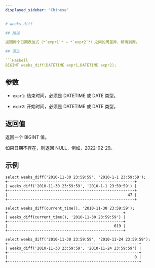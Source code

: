 ```yaml
---
displayed_sidebar: "Chinese"
---

# weeks_diff

## 描述

返回两个日期表达式（*`expr1`* − *`expr2`*）之间的周差异，精确到周。

## 语法

```Haskell
BIGINT weeks_diff(DATETIME expr1,DATETIME expr2);
```

## 参数

- `expr1`: 结束时间，必须是 DATETIME 或 DATE 类型。

- `expr2`: 开始时间，必须是 DATETIME 或 DATE 类型。

## 返回值

返回一个 BIGINT 值。

如果日期不存在，则返回 NULL，例如，2022-02-29。

## 示例

```Plain
select weeks_diff('2010-11-30 23:59:59', '2010-1-1 23:59:59');
+--------------------------------------------------------+
| weeks_diff('2010-11-30 23:59:59', '2010-1-1 23:59:59') |
+--------------------------------------------------------+
|                                                     47 |
+--------------------------------------------------------+

select weeks_diff(current_time(), '2010-11-30 23:59:59');
+---------------------------------------------------+
| weeks_diff(current_time(), '2010-11-30 23:59:59') |
+---------------------------------------------------+
|                                               619 |
+---------------------------------------------------+

select weeks_diff('2010-11-30 23:59:59', '2010-11-24 23:59:59');
+----------------------------------------------------------+
| weeks_diff('2010-11-30 23:59:59', '2010-11-24 23:59:59') |
+----------------------------------------------------------+
|                                                        0 |
+----------------------------------------------------------+
```